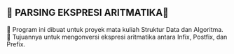 🚀 PARSING EKSPRESI ARITMATIKA🚀  
--------------------------------------
📌 Program ini dibuat untuk proyek mata kuliah Struktur Data dan Algoritma.  
🎯 Tujuannya untuk mengonversi ekspresi aritmatika antara Infix, Postfix, dan Prefix.
